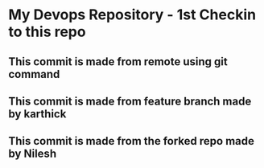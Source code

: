 <h1> My Devops Repository - 1st Checkin to this repo </h1>
<h2> This commit is made from remote using git command </h2>
<h2> This commit is made from feature branch made by karthick </h2> 
<h2> This commit is made from the forked repo made by Nilesh</h2>
